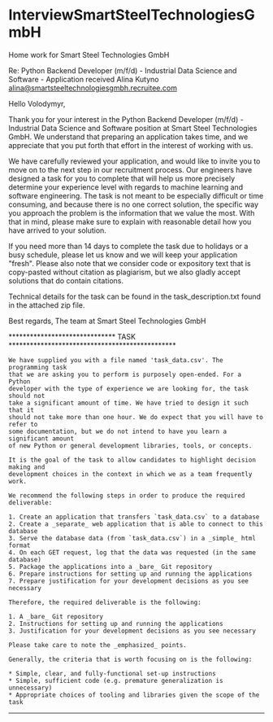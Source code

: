 # InterviewSmartSteelTechnologiesGmbH
Home work for Smart Steel Technologies GmbH

Re: Python Backend Developer (m/f/d) - Industrial Data Science and Software - Application received
Alina Kutyno <alina@smartsteeltechnologiesgmbh.recruitee.com>

Hello Volodymyr,

Thank you for your interest in the Python Backend Developer (m/f/d) - Industrial Data Science and Software position
at Smart Steel Technologies GmbH. We understand that preparing an application takes time, and we appreciate that
 you put forth that effort in the interest of working with us.

We have carefully reviewed your application, and would like to invite you to move on to the next step in our
recruitment process. Our engineers have designed a task for you to complete that will help us more precisely
determine your experience level with regards to machine learning and software engineering. The task is not meant to
be especially difficult or time consuming, and because there is no one correct solution, the specific way you approach
the problem is the information that we value the most. With that in mind, please make sure to explain with reasonable
detail how you have arrived to your solution.

If you need more than 14 days to complete the task due to holidays or a busy schedule, please let us know and we will
keep your application "fresh". Please also note that we consider code or expository text that is copy-pasted without
citation as plagiarism, but we also gladly accept solutions that do contain citations.

Technical details for the task can be found in the task_description.txt found in the attached zip file.

Best regards,
The team at Smart Steel Technologies GmbH

****************************** TASK  ***********************************************

    We have supplied you with a file named 'task_data.csv'. The programming task
    that we are asking you to perform is purposely open-ended. For a Python
    developer with the type of experience we are looking for, the task should not
    take a significant amount of time. We have tried to design it such that it
    should not take more than one hour. We do expect that you will have to refer to
    some documentation, but we do not intend to have you learn a significant amount
    of new Python or general development libraries, tools, or concepts.

    It is the goal of the task to allow candidates to highlight decision making and
    development choices in the context in which we as a team frequently work.

    We recommend the following steps in order to produce the required deliverable:

    1. Create an application that transfers `task_data.csv` to a database
    2. Create a _separate_ web application that is able to connect to this database
    3. Serve the database data (from `task_data.csv`) in a _simple_ html format
    4. On each GET request, log that the data was requested (in the same database)
    5. Package the applications into a _bare_ Git repository
    6. Prepare instructions for setting up and running the applications
    7. Prepare justification for your development decisions as you see necessary

    Therefore, the required deliverable is the following:

    1. A _bare_ Git repository
    2. Instructions for setting up and running the applications
    3. Justification for your development decisions as you see necessary

    Please take care to note the _emphasized_ points.

    Generally, the criteria that is worth focusing on is the following:

    * Simple, clear, and fully-functional set-up instructions
    * Simple, sufficient code (e.g. premature generalization is unnecessary)
    * Appropriate choices of tooling and libraries given the scope of the task
********************************************************************************************************************
